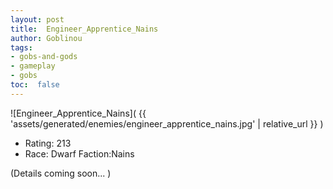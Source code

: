 ```yaml
---
layout: post
title:  Engineer_Apprentice_Nains
author: Goblinou
tags:
- gobs-and-gods
- gameplay
- gobs
toc:  false
---
```


![Engineer_Apprentice_Nains]( {{ 'assets/generated/enemies/engineer_apprentice_nains.jpg' | relative_url }} )
- Rating: 213
- Race: Dwarf  Faction:Nains

(Details coming soon... )